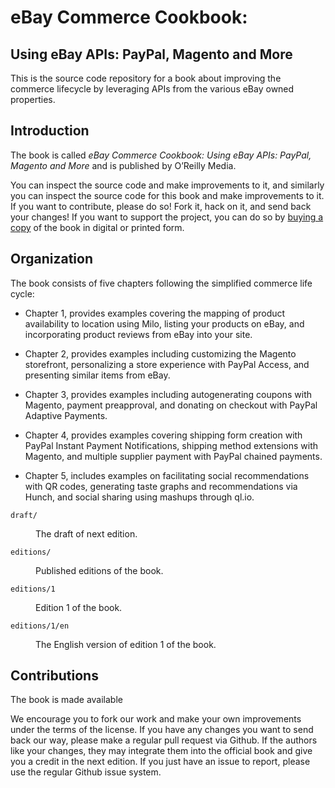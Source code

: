 <h1>eBay Commerce Cookbook:</h1>
<h2>Using eBay APIs: PayPal, Magento and More</h2>

<p>This is the source code repository for a book about improving the commerce lifecycle by leveraging APIs from the various eBay owned properties.

<h2>Introduction</h2>

<p>The book is called <em>eBay Commerce Cookbook: Using eBay APIs: PayPal, Magento and More</em> and is published by O’Reilly Media.

<p>You can inspect the source code and make improvements to it, and similarly you can inspect the source code for this book and make improvements to it. If you want to contribute, please do so! Fork it, hack on it, and send back your changes! If you want to support the project, you can do so by <a href="http://shop.oreilly.com/product/0636920023968.do">buying a copy</a> of the book in digital or printed form.

<h2>Organization</h2>

<p>The book consists of five chapters following the simplified commerce life cycle:
<ul>
<li><p>Chapter 1, provides examples covering the mapping of product availability to location
using Milo, listing your products on eBay, and incorporating product reviews
from eBay into your site.</li>
<li><p>Chapter 2, provides examples including customizing the Magento storefront, personalizing
a store experience with PayPal Access, and presenting similar items from
eBay.</li>
<li><p>Chapter 3, provides examples including autogenerating coupons with Magento,
payment preapproval, and donating on checkout with PayPal Adaptive Payments.</li>
<li><p>Chapter 4, provides examples covering shipping form creation with PayPal Instant
Payment Notifications, shipping method extensions with Magento, and multiple
supplier payment with PayPal chained payments.</li>
<li><p>Chapter 5, includes examples on facilitating social recommendations with QR
codes, generating taste graphs and recommendations via Hunch, and social sharing
using mashups through ql.io.</li>
</ul>

<dl>

<dt><code>draft/</code></dt>

<dd><p>The draft of next edition.</dd>

<dt><code>editions/</code></dt>

<dd><p>Published editions of the book.</dd>

<dt><code>editions/1</code></dt>

<dd><p>Edition 1 of the book.</dd>

<dt><code>editions/1/en</code></dt>

<dd><p>The English version of edition 1 of the book.</dd>

</dl>

<h2>Contributions</h2>

<p>The book is made available

<p>We encourage you to fork our work and make your own improvements under the terms of the license. If you have any changes you want to send back our way, please make a regular pull request via Github. If the authors like your changes, they may integrate them into the official book and give you a credit in the next edition. If you just have an issue to report, please use the regular Github issue system.
